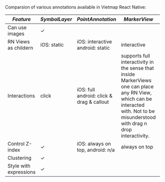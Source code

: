 Comparsion of various annotations available in Vietmap React Native:

|*Feature*              | *SymbolLayer*      |*PointAnnotation*                     |*MarkerView*             |*CircleLayer*        |
|-----------------------|--------------------|--------------------------------------|-------------------------|---------------------|
|Can use images         | &check;            |                                      |                         |                     |
|RN Views as childern   | iOS: static        |iOS: interactive <br/> android: static|interactive              |                     |
|Interactions           | click              |iOS: full <br/> android: click & drag & callout  | supports full interactivity in the sense that inside MarkerViews one can place any RN View, which can be interacted with. Not to be misunderstood with drag n drop interactivity.                     | click          |
|Control Z-index        | &check;            |iOS: always on top, android: n/a      |always on top            | &check;             |
|Clustering             | &check;            |                                      |                         | &check;             |
|Style with expressions | &check;            |                                      |                         | &check;             |
